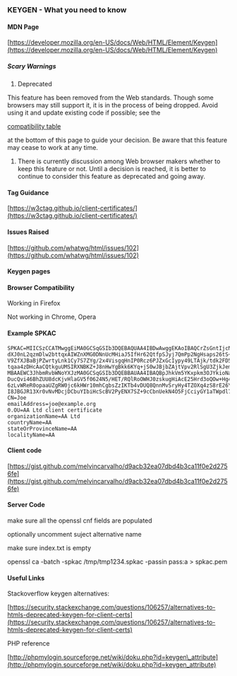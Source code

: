 ### **KEYGEN - What you need to know**

#### MDN Page

[https://developer.mozilla.org/en-US/docs/Web/HTML/Element/Keygen](https://developer.mozilla.org/en-US/docs/Web/HTML/Element/Keygen)

##### Scary Warnings

1. Deprecated

This feature has been removed from the Web standards. Though some browsers may still support it, it is in the process of being dropped. Avoid using it and update existing code if possible; see the

[compatibility table](https://developer.mozilla.org/en-US/docs/Web/HTML/Element/Keygen#Browser_compatibility)

at the bottom of this page to guide your decision. Be aware that this feature may cease to work at any time.

1. There is currently discussion among Web browser makers whether to keep this feature or not. Until a decision is reached, it is better to continue to consider this feature as deprecated and going away.

#### **Tag Guidance**

[https://w3ctag.github.io/client-certificates/](https://w3ctag.github.io/client-certificates/)

#### Issues Raised

[https://github.com/whatwg/html/issues/102](https://github.com/whatwg/html/issues/102)

#### **Keygen pages**

#### **Browser Compatibility**

Working in Firefox

Not working in Chrome, Opera

#### Example SPKAC

```
SPKAC=MIICSzCCATMwggEiMA0GCSqGSIb3DQEBAQUAA4IBDwAwggEKAoIBAQCrZsGntIjcNwRhRyBKF/fw3N4eJyOseG2bGyxqtp7
dXJ0nL2qzmDlw2bttqxAIWZnXMG0DNnUcMHiaJ5IfHr62QtfpSJyj7QmPp2NgHsaps26tS+pdroPEajwbffLUBcZxm9DnQDpMvifx
V9ZfXJBaBjPZwrtyLnk1Cy7S7ZYg/2x4VisgqHnIP0Rcz6PJZxGcIypy49LTAjk/tdk2FD5hMQixDvnJl0C2Yq4k+UOgAFIWDJ4YK
tqaa4zDHcAaCQtkguUMSIRXNBKZ+J8nHwYgBkk6KYq+jS0wJBjbZAjtVpv2RlSgU3ZjkJemGU+44SnQXbI1TgRaMnZP65YiGdbTAg
MBAAEWC3JhbmRvbWNoYXJzMA0GCSqGSIb3DQEBBAUAA4IBAQBpJhkVm5YKxpkm3OJYkioNa9ZCyOVr30Yi3MGqcRXMh4LfMpc5zOz
DucQvi46BhZUU8dcKjvHlaGV5f0624N5/HET/RQlRoOWHJ0zskugHiAcE25Hrd3oQOw+Hg4nDejvPdJUwflWrz06gRKGyJhe0209Y
6zLvWReR0opaaUZgRW0jc6kHWr10mhCgbsZzIKTb4vDUQ8QnnMvSryHy4TZOXq4zS8rE26Yyep7+wxw2iy8I97/S3UCks/iN9RiCW
I8JBGJR13Xr0vNvMDcjDCbuYIbiHcScBV2PyENX7SZ+9cCbnUekN4O5FjCciyGY1aTWpdl7nXJ9iYEKaYVmzjiY
CN=Joe
emailAddress=joe@example.org
0.OU=AA Ltd client certificate
organizationName=AA Ltd
countryName=AA
stateOrProvinceName=AA
localityName=AA
```

#### Client code

[https://gist.github.com/melvincarvalho/d9acb32ea07dbd4b3ca11f0e2d2756fe](https://gist.github.com/melvincarvalho/d9acb32ea07dbd4b3ca11f0e2d2756fe)

#### Server Code

make sure all the openssl cnf fields are populated

optionally uncomment suject alternative name

make sure index.txt is empty

openssl ca -batch -spkac /tmp/tmp1234.spkac -passin pass:a &gt; spkac.pem

#### Useful Links

Stackoverflow keygen alternatives:

[https://security.stackexchange.com/questions/106257/alternatives-to-htmls-deprecated-keygen-for-client-certs](https://security.stackexchange.com/questions/106257/alternatives-to-htmls-deprecated-keygen-for-client-certs)

PHP reference

[http://phpmylogin.sourceforge.net/wiki/doku.php?id=keygen\_attribute](http://phpmylogin.sourceforge.net/wiki/doku.php?id=keygen_attribute)

